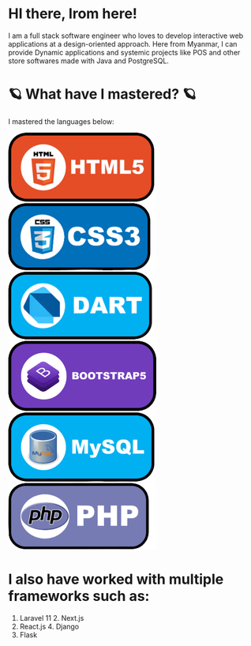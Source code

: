 # HI there, Irom here!
I am a full stack software engineer who loves to develop interactive web applications at
a design-oriented approach. Here from Myanmar, I can provide Dynamic applications and 
systemic projects like POS and other store softwares made with Java and PostgreSQL.

# 🪐 What have I mastered? 🪐
I mastered the languages below:

![html](https://github.com/Irom-codesjavanhtm/Dev-Irom/blob/main/assets/HTML.jpg)![css](https://github.com/Irom-codesjavanhtm/Dev-Irom/blob/main/assets/CSS.jpg)![dart](https://github.com/Irom-codesjavanhtm/Dev-Irom/blob/main/assets/Dart.jpg)
![bootstrap](https://github.com/Irom-codesjavanhtm/Dev-Irom/blob/main/assets/BOOTSTRAP.jpg)![php](https://github.com/Irom-codesjavanhtm/Dev-Irom/blob/main/assets/MySQL.svg.jpg)![mysql](https://github.com/Irom-codesjavanhtm/Dev-Irom/blob/main/assets/PHP.jpg)

# I also have worked with multiple frameworks such as:
1. Laravel 11       2. Next.js
3. React.js         4. Django
5. Flask
